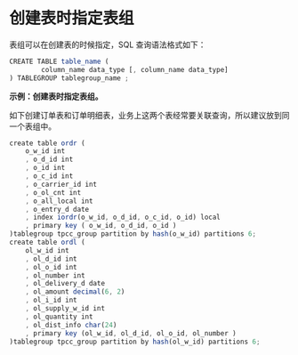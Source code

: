 创建表时指定表组 
=============================



表组可以在创建表的时候指定，SQL 查询语法格式如下：

```javascript
CREATE TABLE table_name ( 
        column_name data_type [, column_name data_type] 
) TABLEGROUP tablegroup_name ; 
```



**示例：创建表时指定表组。** 

如下创建订单表和订单明细表，业务上这两个表经常要关联查询，所以建议放到同一个表组中。

```javascript
create table ordr (
    o_w_id int
    , o_d_id int
    , o_id int
    , o_c_id int
    , o_carrier_id int
    , o_ol_cnt int
    , o_all_local int
    , o_entry_d date
    , index iordr(o_w_id, o_d_id, o_c_id, o_id) local
    , primary key ( o_w_id, o_d_id, o_id )
)tablegroup tpcc_group partition by hash(o_w_id) partitions 6;
create table ordl (
    ol_w_id int
    , ol_d_id int
    , ol_o_id int
    , ol_number int
    , ol_delivery_d date
    , ol_amount decimal(6, 2)
    , ol_i_id int
    , ol_supply_w_id int
    , ol_quantity int
    , ol_dist_info char(24)
    , primary key (ol_w_id, ol_d_id, ol_o_id, ol_number )
)tablegroup tpcc_group partition by hash(ol_w_id) partitions 6;
```


